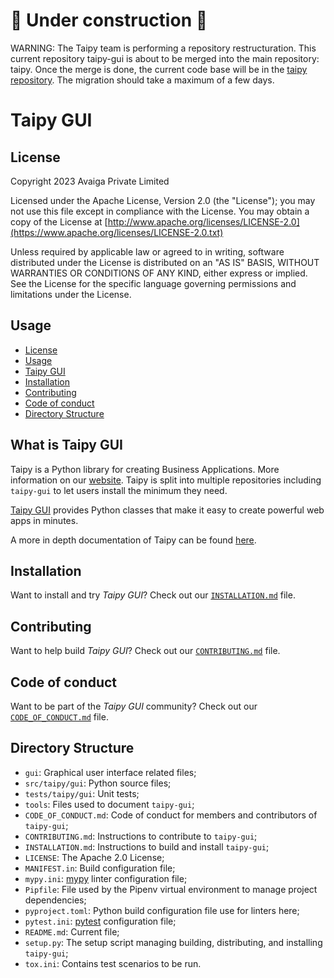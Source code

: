 # 🚧 Under construction 🚧

WARNING: The Taipy team is performing a repository restructuration. This current repository taipy-gui is about to be
merged into the main repository: taipy. Once the merge is done, the current code base will be in the
[taipy repository](https://github.com/Avaiga/taipy). The migration should take a maximum of a few days.
<be>

# Taipy GUI

## License
Copyright 2023 Avaiga Private Limited

Licensed under the Apache License, Version 2.0 (the "License"); you may not use this file except in compliance with
the License. You may obtain a copy of the License at
[http://www.apache.org/licenses/LICENSE-2.0](https://www.apache.org/licenses/LICENSE-2.0.txt)

Unless required by applicable law or agreed to in writing, software distributed under the License is distributed on
an "AS IS" BASIS, WITHOUT WARRANTIES OR CONDITIONS OF ANY KIND, either express or implied. See the License for the
specific language governing permissions and limitations under the License.

## Usage
- [License](#license)
- [Usage](#usage)
- [Taipy GUI](#what-is-taipy-gui)
- [Installation](#installation)
- [Contributing](#contributing)
- [Code of conduct](#code-of-conduct)
- [Directory Structure](#directory-structure)

## What is Taipy GUI

Taipy is a Python library for creating Business Applications. More information on our
[website](https://www.taipy.io). Taipy is split into multiple repositories including `taipy-gui` to let users
install the minimum they need.

[Taipy GUI](https://github.com/Avaiga/taipy-gui) provides Python classes that make it easy to create powerful web apps in minutes.

A more in depth documentation of Taipy can be found [here](https://docs.taipy.io/).

## Installation

Want to install and try *Taipy GUI*? Check out our [`INSTALLATION.md`](INSTALLATION.md) file.

## Contributing

Want to help build *Taipy GUI*? Check out our [`CONTRIBUTING.md`](CONTRIBUTING.md) file.

## Code of conduct

Want to be part of the *Taipy GUI* community? Check out our [`CODE_OF_CONDUCT.md`](CODE_OF_CONDUCT.md) file.

## Directory Structure

- `gui`: Graphical user interface related files;
- `src/taipy/gui`: Python source files;
- `tests/taipy/gui`: Unit tests;
- `tools`: Files used to document `taipy-gui`;
- `CODE_OF_CONDUCT.md`: Code of conduct for members and contributors of `taipy-gui`;
- `CONTRIBUTING.md`: Instructions to contribute to `taipy-gui`;
- `INSTALLATION.md`: Instructions to build and install `taipy-gui`;
- `LICENSE`: The Apache 2.0 License;
- `MANIFEST.in`: Build configuration file;
- `mypy.ini`: [mypy](http://mypy-lang.org/) linter configuration file;
- `Pipfile`: File used by the Pipenv virtual environment to manage project dependencies;
- `pyproject.toml`: Python build configuration file use for linters here;
- `pytest.ini`: [pytest](https://pytest.org/) configuration file;
- `README.md`: Current file;
- `setup.py`: The setup script managing building, distributing, and installing `taipy-gui`;
- `tox.ini`: Contains test scenarios to be run.
